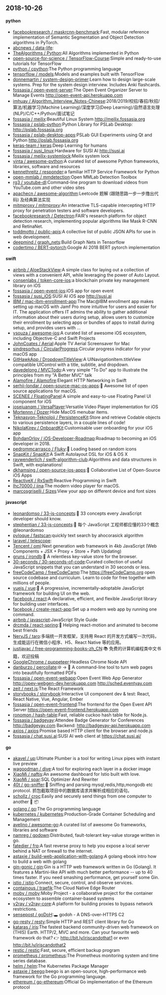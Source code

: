 ## 2018-10-26

#### python
* [facebookresearch / maskrcnn-benchmark](https://github.com/facebookresearch/maskrcnn-benchmark):Fast, modular reference implementation of Semantic Segmentation and Object Detection algorithms in PyTorch.
* [abcnews / data-life](https://github.com/abcnews/data-life):
* [TheAlgorithms / Python](https://github.com/TheAlgorithms/Python):All Algorithms implemented in Python
* [open-source-for-science / TensorFlow-Course](https://github.com/open-source-for-science/TensorFlow-Course):Simple and ready-to-use tutorials for TensorFlow
* [python / cpython](https://github.com/python/cpython):The Python programming language
* [tensorflow / models](https://github.com/tensorflow/models):Models and examples built with TensorFlow
* [donnemartin / system-design-primer](https://github.com/donnemartin/system-design-primer):Learn how to design large-scale systems. Prep for the system design interview. Includes Anki flashcards.
* [fossasia / open-event-server](https://github.com/fossasia/open-event-server):The Open Event Organizer Server to Manage Events http://open-event-api.herokuapp.com
* [imhuay / Algorithm_Interview_Notes-Chinese](https://github.com/imhuay/Algorithm_Interview_Notes-Chinese):2018/2019/校招/春招/秋招/算法/机器学习(Machine Learning)/深度学习(Deep Learning)/自然语言处理(NLP)/C/C++/Python/面试笔记
* [fossasia / meilix](https://github.com/fossasia/meilix):Beautiful Linux System http://meilix.fossasia.org
* [fossasia / pslab-python](https://github.com/fossasia/pslab-python):Python Library for PSLab Desktop: http://pslab.fossasia.org
* [fossasia / pslab-desktop-apps](https://github.com/fossasia/pslab-desktop-apps):PSLab GUI Experiments using Qt and Python http://pslab.fossasia.org
* [keras-team / keras](https://github.com/keras-team/keras):Deep Learning for humans
* [fossasia / susi_linux](https://github.com/fossasia/susi_linux):Hardware for SUSI AI http://susi.ai
* [fossasia / meilix-systemlock](https://github.com/fossasia/meilix-systemlock):Meilix system lock
* [vinta / awesome-python](https://github.com/vinta/awesome-python):A curated list of awesome Python frameworks, libraries, software and resources
* [kennethreitz / responder](https://github.com/kennethreitz/responder):a familiar HTTP Service Framework for Python
* [open-mmlab / mmdetection](https://github.com/open-mmlab/mmdetection):Open MMLab Detection Toolbox
* [rg3 / youtube-dl](https://github.com/rg3/youtube-dl):Command-line program to download videos from YouTube.com and other video sites
* [apachecn / awesome-algorithm](https://github.com/apachecn/awesome-algorithm):Leetcode 题解 (跟随思路一步一步撸出代码) 及经典算法实现
* [mitmproxy / mitmproxy](https://github.com/mitmproxy/mitmproxy):An interactive TLS-capable intercepting HTTP proxy for penetration testers and software developers.
* [facebookresearch / Detectron](https://github.com/facebookresearch/Detectron):FAIR's research platform for object detection research, implementing popular algorithms like Mask R-CNN and RetinaNet.
* [toddmotto / public-apis](https://github.com/toddmotto/public-apis):A collective list of public JSON APIs for use in web development.
* [deepmind / graph_nets](https://github.com/deepmind/graph_nets):Build Graph Nets in Tensorflow
* [codertimo / BERT-pytorch](https://github.com/codertimo/BERT-pytorch):Google AI 2018 BERT pytorch implementation

#### swift
* [airbnb / AloeStackView](https://github.com/airbnb/AloeStackView):A simple class for laying out a collection of views with a convenient API, while leveraging the power of Auto Layout.
* [consenlabs / token-core-ios](https://github.com/consenlabs/token-core-ios):a blockchain private key management library on iOS
* [fossasia / open-event-ios](https://github.com/fossasia/open-event-ios):iOS app for open event
* [fossasia / susi_iOS](https://github.com/fossasia/susi_iOS):SUSI AI iOS app http://susi.ai
* [IBM / mac-ibm-enrollment-app](https://github.com/IBM/mac-ibm-enrollment-app):The Mac@IBM enrollment app makes setting up macOS with Jamf Pro more intuitive for users and easier for IT. The application offers IT admins the ability to gather additional information about their users during setup, allows users to customize their enrollment by selecting apps or bundles of apps to install during setup, and provides users with …
* [vsouza / awesome-ios](https://github.com/vsouza/awesome-ios):A curated list of awesome iOS ecosystem, including Objective-C and Swift Projects
* [JohnCoates / Aerial](https://github.com/JohnCoates/Aerial):Apple TV Aerial Screensaver for Mac
* [sindresorhus / CircularProgress](https://github.com/sindresorhus/CircularProgress):Circular progress indicator for your macOS app
* [GitHawkApp / DropdownTitleView](https://github.com/GitHawkApp/DropdownTitleView):A UINavigationItem.titleView compatible UIControl with a title, subtitle, and dropdown.
* [davedelong / MVCTodo](https://github.com/davedelong/MVCTodo):A very simple "To Do" app to illustrate the principles from my "A Better MVC" talk
* [Alamofire / Alamofire](https://github.com/Alamofire/Alamofire):Elegant HTTP Networking in Swift
* [serhii-londar / open-source-mac-os-apps](https://github.com/serhii-londar/open-source-mac-os-apps):🚀
Awesome list of open source applications for macOS.
* [SCENEE / FloatingPanel](https://github.com/SCENEE/FloatingPanel):A simple and easy-to-use Floating Panel UI component for iOS
* [josejuanqm / VersaPlayer](https://github.com/josejuanqm/VersaPlayer):Versatile Video Player implementation for iOS
* [Mortennn / Dozer](https://github.com/Mortennn/Dozer):Hide MacOS menubar items.
* [Teknasyon-Teknoloji / PersistenceKit](https://github.com/Teknasyon-Teknoloji/PersistenceKit):Store and retrieve Codable objects to various persistence layers, in a couple lines of code!
* [NikolaKirev / OnboardKit](https://github.com/NikolaKirev/OnboardKit):Customisable user onboarding for your iOS app
* [BohdanOrlov / iOS-Developer-Roadmap](https://github.com/BohdanOrlov/iOS-Developer-Roadmap):Roadmap to becoming an iOS developer in 2018.
* [pedrommcarrasco / Fluky](https://github.com/pedrommcarrasco/Fluky):🎲
Loading based on random icons
* [SnapKit / SnapKit](https://github.com/SnapKit/SnapKit):A Swift Autolayout DSL for iOS & OS X
* [raywenderlich / swift-algorithm-club](https://github.com/raywenderlich/swift-algorithm-club):Algorithms and data structures in Swift, with explanations!
* [dkhamsing / open-source-ios-apps](https://github.com/dkhamsing/open-source-ios-apps):📱
Collaborative List of Open-Source iOS Apps
* [ReactiveX / RxSwift](https://github.com/ReactiveX/RxSwift):Reactive Programming in Swift
* [lhc70000 / iina](https://github.com/lhc70000/iina):The modern video player for macOS.
* [marcosgriselli / Sizes](https://github.com/marcosgriselli/Sizes):View your app on different device and font sizes

#### javascript
* [leonardomso / 33-js-concepts](https://github.com/leonardomso/33-js-concepts):📜
33 concepts every JavaScript developer should know.
* [stephentian / 33-js-concepts](https://github.com/stephentian/33-js-concepts):📜
每个 JavaScript 工程师都应懂的33个概念 @leonardomso
* [pyloque / fastscan](https://github.com/pyloque/fastscan):quickly text search by ahocorasick algorithm
* [laravel / telescope](https://github.com/laravel/telescope):
* [Tencent / omi](https://github.com/Tencent/omi):Next generation web framework in 4kb JavaScript (Web Components + JSX + Proxy + Store + Path Updating)
* [gruns / irondb](https://github.com/gruns/irondb):🔩
A relentless key-value store for the browser.
* [30-seconds / 30-seconds-of-code](https://github.com/30-seconds/30-seconds-of-code):Curated collection of useful JavaScript snippets that you can understand in 30 seconds or less.
* [freeCodeCamp / freeCodeCamp](https://github.com/freeCodeCamp/freeCodeCamp):The https://freeCodeCamp.org open source codebase and curriculum. Learn to code for free together with millions of people.
* [vuejs / vue](https://github.com/vuejs/vue):🖖
A progressive, incrementally-adoptable JavaScript framework for building UI on the web.
* [facebook / react](https://github.com/facebook/react):A declarative, efficient, and flexible JavaScript library for building user interfaces.
* [facebook / create-react-app](https://github.com/facebook/create-react-app):Set up a modern web app by running one command.
* [airbnb / javascript](https://github.com/airbnb/javascript):JavaScript Style Guide
* [drcmda / react-spring](https://github.com/drcmda/react-spring):🙌
Helping react-motion and animated to become best friends
* [NervJS / taro](https://github.com/NervJS/taro):多端统一开发框架，支持用 React 的开发方式编写一次代码，生成能运行在微信小程序、H5、React Native 等的应用。
* [justjavac / free-programming-books-zh_CN](https://github.com/justjavac/free-programming-books-zh_CN):📚
免费的计算机编程类中文书籍，欢迎投稿
* [GoogleChrome / puppeteer](https://github.com/GoogleChrome/puppeteer):Headless Chrome Node API
* [danburzo / percollate](https://github.com/danburzo/percollate):🌐
→
📖
A command-line tool to turn web pages into beautifully formatted PDFs
* [fossasia / open-event-webapp](https://github.com/fossasia/open-event-webapp):Open Event Web App Generator http://opev-webgen-dev.herokuapp.com http://sched.eventyay.com
* [zeit / next.js](https://github.com/zeit/next.js):The React Framework
* [storybooks / storybook](https://github.com/storybooks/storybook):Interactive UI component dev & test: React, React Native, Vue, Angular, Ember
* [fossasia / open-event-frontend](https://github.com/fossasia/open-event-frontend):The frontend for the Open Event API Server https://open-event-frontend.herokuapp.com
* [ronomon / hash-table](https://github.com/ronomon/hash-table):Fast, reliable cuckoo hash table for Node.js.
* [fossasia / badgeyay](https://github.com/fossasia/badgeyay):Attendee Badge Generator for Conferences http://badgeyay.com Backend: http://badgeyay-api.herokuapp.com
* [axios / axios](https://github.com/axios/axios):Promise based HTTP client for the browser and node.js
* [fossasia / chat.susi.ai](https://github.com/fossasia/chat.susi.ai):SUSI AI web client at https://chat.susi.ai/

#### go
* [akavel / up](https://github.com/akavel/up):Ultimate Plumber is a tool for writing Linux pipes with instant live preview
* [wagoodman / dive](https://github.com/wagoodman/dive):A tool for exploring each layer in a docker image
* [XiaoMi / naftis](https://github.com/XiaoMi/naftis):An awesome dashboard for Istio built with love.
* [XiaoMi / soar](https://github.com/XiaoMi/soar):SQL Optimizer And Rewriter
* [40t / go-sniffer](https://github.com/40t/go-sniffer):🔎
Sniffing and parsing mysql,redis,http,mongodb etc protocol. 抓包截取项目中的数据库请求并解析成相应的语句。
* [schollz / croc](https://github.com/schollz/croc):Easily and securely send things from one computer to another
🐊
📦
* [golang / go](https://github.com/golang/go):The Go programming language
* [kubernetes / kubernetes](https://github.com/kubernetes/kubernetes):Production-Grade Container Scheduling and Management
* [avelino / awesome-go](https://github.com/avelino/awesome-go):A curated list of awesome Go frameworks, libraries and software
* [namreg / godown](https://github.com/namreg/godown):Distributed, fault-tolerant key-value storage written in go.
* [fatedier / frp](https://github.com/fatedier/frp):A fast reverse proxy to help you expose a local server behind a NAT or firewall to the internet.
* [astaxie / build-web-application-with-golang](https://github.com/astaxie/build-web-application-with-golang):A golang ebook intro how to build a web with golang
* [gin-gonic / gin](https://github.com/gin-gonic/gin):Gin is a HTTP web framework written in Go (Golang). It features a Martini-like API with much better performance -- up to 40 times faster. If you need smashing performance, get yourself some Gin.
* [istio / istio](https://github.com/istio/istio):Connect, secure, control, and observe services.
* [containous / traefik](https://github.com/containous/traefik):The Cloud Native Edge Router
* [moby / moby](https://github.com/moby/moby):Moby Project - a collaborative project for the container ecosystem to assemble container-based systems
* [v2ray / v2ray-core](https://github.com/v2ray/v2ray-core):A platform for building proxies to bypass network restrictions.
* [sensepost / goDoH](https://github.com/sensepost/goDoH):🕳
godoh - A DNS-over-HTTPS C2
* [go-resty / resty](https://github.com/go-resty/resty):Simple HTTP and REST client library for Go
* [kataras / iris](https://github.com/kataras/iris):The fastest backend community-driven web framework on (THIS) Earth. HTTP/2, MVC and more. Can your favourite web framework do that?
👉
http://bit.ly/iriscandothat1 or even http://bit.ly/iriscandothat2
* [restic / restic](https://github.com/restic/restic):Fast, secure, efficient backup program
* [prometheus / prometheus](https://github.com/prometheus/prometheus):The Prometheus monitoring system and time series database.
* [helm / helm](https://github.com/helm/helm):The Kubernetes Package Manager
* [astaxie / beego](https://github.com/astaxie/beego):beego is an open-source, high-performance web framework for the Go programming language.
* [ethereum / go-ethereum](https://github.com/ethereum/go-ethereum):Official Go implementation of the Ethereum protocol
